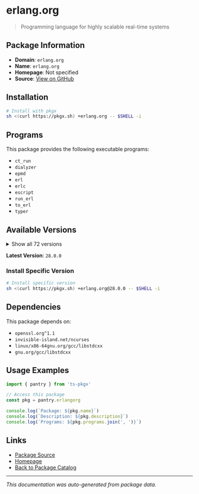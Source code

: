 # erlang.org

> Programming language for highly scalable real-time systems

## Package Information

- **Domain**: `erlang.org`
- **Name**: `erlang.org`
- **Homepage**: Not specified
- **Source**: [View on GitHub](https://github.com/pkgxdev/pantry/tree/main/projects/erlang.org/package.yml)

## Installation

```bash
# Install with pkgx
sh <(curl https://pkgx.sh) +erlang.org -- $SHELL -i
```

## Programs

This package provides the following executable programs:

- `ct_run`
- `dialyzer`
- `epmd`
- `erl`
- `erlc`
- `escript`
- `run_erl`
- `to_erl`
- `typer`

## Available Versions

<details>
<summary>Show all 72 versions</summary>

- `28.0.0`, `27.3.4`, `27.3.3`, `27.3.2`, `27.3.1`
- `27.3.0`, `27.2.4`, `27.2.3`, `27.2.2`, `27.2.1`
- `27.2.0`, `27.1.3`, `27.1.2`, `27.1.1`, `27.1.0`
- `27.0.1`, `27.0.0`, `26.2.5.9`, `26.2.5.8`, `26.2.5.7`
- `26.2.5.6`, `26.2.5.5`, `26.2.5.4`, `26.2.5.3`, `26.2.5.2`
- `26.2.5.12`, `26.2.5.11`, `26.2.5.10`, `26.2.5.1`, `26.2.5`
- `26.2.4`, `26.2.2`, `26.2.1`, `26.2.0`, `26.1.2`
- `26.1.1`, `26.1.0`, `26.0.2`, `26.0.1`, `26.0.0`
- `25.3.2.9`, `25.3.2.8`, `25.3.2.7`, `25.3.2.6`, `25.3.2.5`
- `25.3.2.4`, `25.3.2.3`, `25.3.2.21`, `25.3.2.20`, `25.3.2.2`
- `25.3.2.19`, `25.3.2.18`, `25.3.2.17`, `25.3.2.16`, `25.3.2.15`
- `25.3.2.14`, `25.3.2.13`, `25.3.2.12`, `25.3.2.11`, `25.3.2.10`
- `25.3.2.1`, `25.3.2`, `25.3.1`, `25.3.0`, `25.2.2`
- `24.3.4.17`, `24.3.4.16`, `24.3.4.15`, `24.3.4.14`, `24.3.4.13`
- `24.3.4.12`, `24.3.4.11`

</details>

**Latest Version**: `28.0.0`

### Install Specific Version

```bash
# Install specific version
sh <(curl https://pkgx.sh) +erlang.org@28.0.0 -- $SHELL -i
```

## Dependencies

This package depends on:

- `openssl.org^1.1`
- `invisible-island.net/ncurses`
- `linux/x86-64gnu.org/gcc/libstdcxx`
- `gnu.org/gcc/libstdcxx`

## Usage Examples

```typescript
import { pantry } from 'ts-pkgx'

// Access this package
const pkg = pantry.erlangorg

console.log(`Package: ${pkg.name}`)
console.log(`Description: ${pkg.description}`)
console.log(`Programs: ${pkg.programs.join(', ')}`)
```

## Links

- [Package Source](https://github.com/pkgxdev/pantry/tree/main/projects/erlang.org/package.yml)
- [Homepage](#)
- [Back to Package Catalog](../package-catalog.md)

---

*This documentation was auto-generated from package data.*
